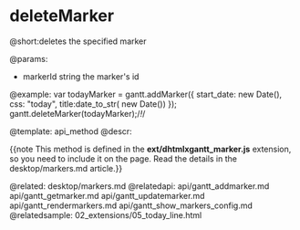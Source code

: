 deleteMarker
=============

@short:deletes the specified marker

@params:
- markerId	string	the marker's id


@example:
var todayMarker = gantt.addMarker({
	start_date: new Date(),
    css: "today",
    title:date_to_str( new Date())
});
gantt.deleteMarker(todayMarker);/*!*/


@template:	api_method
@descr:

{{note This method is defined in the **ext/dhtmlxgantt_marker.js** extension, so you need to include it on the page. Read the details in the desktop/markers.md article.}}




@related:
	desktop/markers.md
@relatedapi:
	api/gantt_addmarker.md
	api/gantt_getmarker.md
	api/gantt_updatemarker.md
	api/gantt_rendermarkers.md
    api/gantt_show_markers_config.md
@relatedsample:
	02_extensions/05_today_line.html
